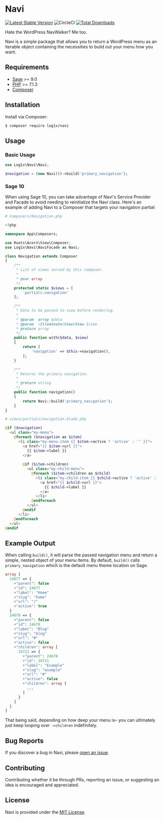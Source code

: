 # Navi

[![Latest Stable Version](https://poser.pugx.org/log1x/navi/v/stable)](https://packagist.org/packages/log1x/navi) 
![CircleCI](https://img.shields.io/circleci/build/gh/Log1x/navi.svg?style=flat-square)
[![Total Downloads](https://poser.pugx.org/log1x/navi/downloads)](https://packagist.org/packages/log1x/navi)

Hate the WordPress NavWalker? Me too.

Navi is a simple package that allows you to return a WordPress menu as an iterable object containing the necessities to build out your menu how you want.

## Requirements

- [Sage](https://github.com/roots/sage) >= 9.0
- [PHP](https://secure.php.net/manual/en/install.php) >= 7.1.3
- [Composer](https://getcomposer.org/download/)

## Installation

Install via Composer:

```bash
$ composer require log1x/navi
```

## Usage

### Basic Usage

```php
use Log1x\Navi\Navi;

$navigation = (new Navi())->build('primary_navigation');
```

### Sage 10

When using Sage 10, you can take advantage of Navi's Service Provider and Facade to avoid needing to reinitialize the Navi class. Here's an example of adding Navi to a Composer that targets your navigation partial:

```php
# Composers/Navigation.php

<?php

namespace App\Composers;

use Roots\Acorn\View\Composer;
use Log1x\Navi\NaviFacade as Navi;

class Navigation extends Composer
{
    /**
     * List of views served by this composer.
     *
     * @var array
     */
    protected static $views = [
        'partials.navigation'
    ];

    /**
     * Data to be passed to view before rendering.
     *
     * @param  array $data
     * @param  \Illuminate\View\View $view
     * @return array
     */
    public function with($data, $view)
    {
        return [
            'navigation' => $this->navigation(),
        ];
    }

    /**
     * Returns the primary navigation.
     *
     * @return string
     */
    public function navigation()
    {
        return Navi::build('primary_navigation');
    }
}
```

```php
# views/partials/navigation.blade.php

@if ($navigation)
  <ul class="my-menu">
    @foreach ($navigation as $item)
      <li class="my-menu-item {{ $item->active ? 'active' : '' }}">
        <a href="{{ $item->url }}">
          {{ $item->label }}
        </a>
        
        @if ($item->children)
          <ul class="my-child-menu">
            @foreach ($item->children as $child)
              <li class="my-child-item {{ $child->active ? 'active' : '' }}">
                <a href="{{ $child->url }}">
                  {{ $child->label }}
                </a>
              </li>
            @endforeach 
          </ul>
        @endif
      </li>
    @endforeach
  </ul>
@endif
```

## Example Output

When calling `build()`, it will parse the passed navigation menu and return a simple, nested object of your menu items. By default, `build()` calls `primary_navigation` which is the default menu theme location on Sage.

```php
array [
  24677 => {
    +"parent": false
    +"id": 24677
    +"label": "Home"
    +"slug": "home"
    +"url": "/"
    +"active": true
  }
  24678 => {
    +"parent": false
    +"id": 24678
    +"label": "Blog"
    +"slug": "blog"
    +"url": "#"
    +"active": false
    +"children": array [
      24721 => {
        +"parent": 24678
        +"id": 24721
        +"label": "Example"
        +"slug": "example"
        +"url": "#"
        +"active": false
        +"children": array [
          ...
        ]
      }
    ]
  }
]
```

That being said, depending on how deep your menu is– you can ultimately just keep looping over `->children` indefinitely.

## Bug Reports

If you discover a bug in Navi, please [open an issue](https://github.com/log1x/navi/issues).

## Contributing

Contributing whether it be through PRs, reporting an issue, or suggesting an idea is encouraged and appreciated.

## License

Navi is provided under the [MIT License](https://github.com/log1x/navi/blob/master/LICENSE.md).
